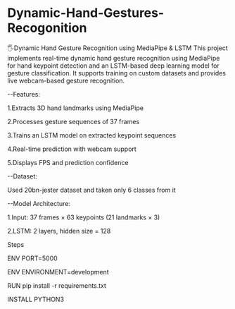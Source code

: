 # Dynamic-Hand-Gestures-Recogonition
🖐️Dynamic Hand Gesture Recognition using MediaPipe &amp; LSTM This project implements real-time dynamic hand gesture recognition using MediaPipe for hand keypoint detection and an LSTM-based deep learning model for gesture classification. It supports training on custom datasets and provides live webcam-based gesture recognition.

--Features:

1.Extracts 3D hand landmarks using MediaPipe

2.Processes gesture sequences of 37 frames

3.Trains an LSTM model on extracted keypoint sequences

4.Real-time prediction with webcam support

5.Displays FPS and prediction confidence

--Dataset:

Used 20bn-jester dataset and taken only 6 classes from it 

--Model Architecture:

1.Input: 37 frames × 63 keypoints (21 landmarks × 3)

2.LSTM: 2 layers, hidden size = 128

Steps 

ENV PORT=5000

ENV ENVIRONMENT=development

RUN pip install -r requirements.txt

INSTALL PYTHON3

